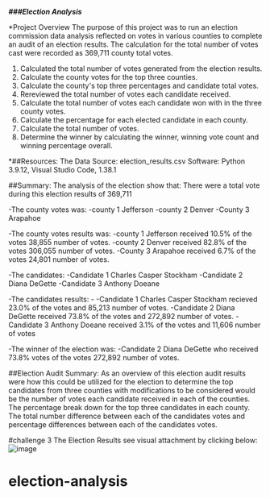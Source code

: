 ***###Election Analysis***

*Project Overview
The purpose of this project was to run an election commission data analysis reflected on votes in various counties to complete an audit of an election results. The calculation for the total number of votes cast were recorded as 369,711 county total votes.
1.	Calculated the total number of votes generated from the election results.
2.	Calculate the county votes for the top three counties.
3.	Calculate the county's top three percentages and candidate total votes.
4.	Rereviewed the total number of votes each candidate received.
5.	Calculate the total number of votes each candidate won with in the three county votes.
6.	Calculate the percentage for each elected candidate in each county.
7.	Calculate the total number of votes.
8.	Determine the winner by calculating the winner, winning vote count and winning percentage overall.

*##Resources: 
The Data Source: election_results.csv 
Software: Python 3.9.12, Visual Studio Code, 1.38.1

##Summary: The analysis of the election show that: There were a total vote during this election results of 369,711

-The county votes was:
    -county 1 Jefferson 
    -county 2 Denver 
    -County 3 Arapahoe
    
-The county votes results was: 
    -county 1 Jefferson received 10.5% of the votes 38,855 number of votes.
    -county 2 Denver received 82.8% of the votes 306,055 number of votes. -County 3 Arapahoe received 6.7% of the votes 24,801 number of votes.
   
   -The candidates: 
    -Candidate 1 Charles Casper Stockham 
    -Candidate 2 Diana DeGette 
    -Candidate 3 Anthony Doeane 
    
-The candidates results: -
    -Candidate 1 Charles Casper Stockham recieved 23.0% of the votes and 85,213 number of votes. 
    -Candidate 2 Diana DeGette received 73.8% of the votes and 272,892 number of votes.
    -Candidate 3 Anthony Doeane received 3.1% of the votes and 11,606 number of votes
    
-The winner of the election was:
-Candidate 2 Diana DeGette who received 73.8% votes of the votes 272,892 number of votes.

##Election Audit Summary: As an overview of this election audit results were how this could be utilized for the election to determine the top candidates from three counties with modifications to be considered would be the number of votes each candidate received in each of the counties. The percentage break down for the top three candidates in each county. The total number difference between each of the candidates votes and percentage differences between each of the candidates votes.

#challenge 3 The Election Results see visual attachment by clicking below: ![image](https://user-images.githubusercontent.com/107796290/185283443-41bd7b45-0836-4b24-be4f-4ca1be98d4ad.png)
# election-analysis


